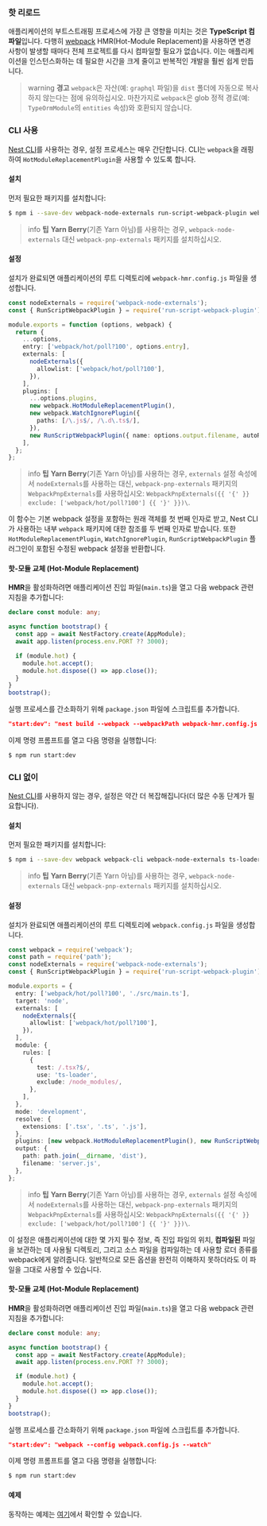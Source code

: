 ### 핫 리로드

애플리케이션의 부트스트래핑 프로세스에 가장 큰 영향을 미치는 것은 **TypeScript 컴파일**입니다. 다행히 [webpack](https://github.com/webpack/webpack) HMR(Hot-Module Replacement)을 사용하면 변경 사항이 발생할 때마다 전체 프로젝트를 다시 컴파일할 필요가 없습니다. 이는 애플리케이션을 인스턴스화하는 데 필요한 시간을 크게 줄이고 반복적인 개발을 훨씬 쉽게 만듭니다.

> warning **경고** `webpack`은 자산(예: `graphql` 파일)을 `dist` 폴더에 자동으로 복사하지 않는다는 점에 유의하십시오. 마찬가지로 `webpack`은 glob 정적 경로(예: `TypeOrmModule`의 `entities` 속성)와 호환되지 않습니다.

### CLI 사용

[Nest CLI](https://nestjs.dokidocs.dev/cli/overview)를 사용하는 경우, 설정 프로세스는 매우 간단합니다. CLI는 `webpack`을 래핑하여 `HotModuleReplacementPlugin`을 사용할 수 있도록 합니다.

#### 설치

먼저 필요한 패키지를 설치합니다:

```bash
$ npm i --save-dev webpack-node-externals run-script-webpack-plugin webpack
```

> info **팁** **Yarn Berry**(기존 Yarn 아님)를 사용하는 경우, `webpack-node-externals` 대신 `webpack-pnp-externals` 패키지를 설치하십시오.

#### 설정

설치가 완료되면 애플리케이션의 루트 디렉토리에 `webpack-hmr.config.js` 파일을 생성합니다.

```typescript
const nodeExternals = require('webpack-node-externals');
const { RunScriptWebpackPlugin } = require('run-script-webpack-plugin');

module.exports = function (options, webpack) {
  return {
    ...options,
    entry: ['webpack/hot/poll?100', options.entry],
    externals: [
      nodeExternals({
        allowlist: ['webpack/hot/poll?100'],
      }),
    ],
    plugins: [
      ...options.plugins,
      new webpack.HotModuleReplacementPlugin(),
      new webpack.WatchIgnorePlugin({
        paths: [/\.js$/, /\.d\.ts$/],
      }),
      new RunScriptWebpackPlugin({ name: options.output.filename, autoRestart: false }),
    ],
  };
};
```

> info **팁** **Yarn Berry**(기존 Yarn 아님)를 사용하는 경우, `externals` 설정 속성에서 `nodeExternals`를 사용하는 대신, `webpack-pnp-externals` 패키지의 `WebpackPnpExternals`를 사용하십시오: `WebpackPnpExternals({{ '{' }} exclude: ['webpack/hot/poll?100'] {{ '}' }})\`.

이 함수는 기본 webpack 설정을 포함하는 원래 객체를 첫 번째 인자로 받고, Nest CLI가 사용하는 내부 `webpack` 패키지에 대한 참조를 두 번째 인자로 받습니다. 또한 `HotModuleReplacementPlugin`, `WatchIgnorePlugin`, `RunScriptWebpackPlugin` 플러그인이 포함된 수정된 webpack 설정을 반환합니다.

#### 핫-모듈 교체 (Hot-Module Replacement)

**HMR**을 활성화하려면 애플리케이션 진입 파일(`main.ts`)을 열고 다음 webpack 관련 지침을 추가합니다:

```typescript
declare const module: any;

async function bootstrap() {
  const app = await NestFactory.create(AppModule);
  await app.listen(process.env.PORT ?? 3000);

  if (module.hot) {
    module.hot.accept();
    module.hot.dispose(() => app.close());
  }
}
bootstrap();
```

실행 프로세스를 간소화하기 위해 `package.json` 파일에 스크립트를 추가합니다.

```json
"start:dev": "nest build --webpack --webpackPath webpack-hmr.config.js --watch"
```

이제 명령 프롬프트를 열고 다음 명령을 실행합니다:

```bash
$ npm run start:dev
```

### CLI 없이

[Nest CLI](https://nestjs.dokidocs.dev/cli/overview)를 사용하지 않는 경우, 설정은 약간 더 복잡해집니다(더 많은 수동 단계가 필요합니다).

#### 설치

먼저 필요한 패키지를 설치합니다:

```bash
$ npm i --save-dev webpack webpack-cli webpack-node-externals ts-loader run-script-webpack-plugin
```

> info **팁** **Yarn Berry**(기존 Yarn 아님)를 사용하는 경우, `webpack-node-externals` 대신 `webpack-pnp-externals` 패키지를 설치하십시오.

#### 설정

설치가 완료되면 애플리케이션의 루트 디렉토리에 `webpack.config.js` 파일을 생성합니다.

```typescript
const webpack = require('webpack');
const path = require('path');
const nodeExternals = require('webpack-node-externals');
const { RunScriptWebpackPlugin } = require('run-script-webpack-plugin');

module.exports = {
  entry: ['webpack/hot/poll?100', './src/main.ts'],
  target: 'node',
  externals: [
    nodeExternals({
      allowlist: ['webpack/hot/poll?100'],
    }),
  ],
  module: {
    rules: [
      {
        test: /.tsx?$/,
        use: 'ts-loader',
        exclude: /node_modules/,
      },
    ],
  },
  mode: 'development',
  resolve: {
    extensions: ['.tsx', '.ts', '.js'],
  },
  plugins: [new webpack.HotModuleReplacementPlugin(), new RunScriptWebpackPlugin({ name: 'server.js', autoRestart: false })],
  output: {
    path: path.join(__dirname, 'dist'),
    filename: 'server.js',
  },
};
```

> info **팁** **Yarn Berry**(기존 Yarn 아님)를 사용하는 경우, `externals` 설정 속성에서 `nodeExternals`를 사용하는 대신, `webpack-pnp-externals` 패키지의 `WebpackPnpExternals`를 사용하십시오: `WebpackPnpExternals({{ '{' }} exclude: ['webpack/hot/poll?100'] {{ '}' }})\`.

이 설정은 애플리케이션에 대한 몇 가지 필수 정보, 즉 진입 파일의 위치, **컴파일된** 파일을 보관하는 데 사용될 디렉토리, 그리고 소스 파일을 컴파일하는 데 사용할 로더 종류를 webpack에게 알려줍니다. 일반적으로 모든 옵션을 완전히 이해하지 못하더라도 이 파일을 그대로 사용할 수 있습니다.

#### 핫-모듈 교체 (Hot-Module Replacement)

**HMR**을 활성화하려면 애플리케이션 진입 파일(`main.ts`)을 열고 다음 webpack 관련 지침을 추가합니다:

```typescript
declare const module: any;

async function bootstrap() {
  const app = await NestFactory.create(AppModule);
  await app.listen(process.env.PORT ?? 3000);

  if (module.hot) {
    module.hot.accept();
    module.hot.dispose(() => app.close());
  }
}
bootstrap();
```

실행 프로세스를 간소화하기 위해 `package.json` 파일에 스크립트를 추가합니다.

```json
"start:dev": "webpack --config webpack.config.js --watch"
```

이제 명령 프롬프트를 열고 다음 명령을 실행합니다:

```bash
$ npm run start:dev
```

#### 예제

동작하는 예제는 [여기](https://github.com/nestjs/nest/tree/master/sample/08-webpack)에서 확인할 수 있습니다.